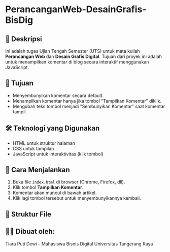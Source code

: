 # PerancanganWeb-DesainGrafis-BisDig

## 📌 Deskripsi
Ini adalah tugas Ujian Tengah Semester (UTS) untuk mata kuliah **Perancangan Web** dan **Desain Grafis Digital**. Tujuan dari proyek ini adalah untuk menampilkan komentar di blog secara interaktif menggunakan JavaScript.

## 🎯 Tujuan
- Menyembunyikan komentar secara default.
- Menampilkan komentar hanya jika tombol "Tampilkan Komentar" diklik.
- Mengubah teks tombol menjadi "Sembunyikan Komentar" saat komentar tampil.

## 🛠️ Teknologi yang Digunakan
- HTML untuk struktur halaman
- CSS untuk tampilan
- JavaScript untuk interaktivitas (klik tombol)

## 🚀 Cara Menjalankan
1. Buka file `index.html` di browser (Chrome, Firefox, dll).
2. Klik tombol **Tampilkan Komentar**.
3. Komentar akan muncul di bawah artikel.
4. Klik lagi tombol tersebut untuk menyembunyikannya kembali.

## 📁 Struktur File


## 👨‍🎓 Dibuat oleh:
Tiara Puti Dewi – Mahasiswa Bisnis Digital 
Universitas Tangerang Raya

